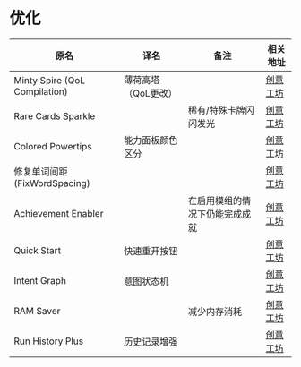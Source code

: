 # 优化

| 原名                          | 译名                | 备注                           | 相关地址                                                                      |
| ----------------------------- | ------------------- | ------------------------------ | ----------------------------------------------------------------------------- |
| Minty Spire (QoL Compilation) | 薄荷高塔（QoL更改） |                                | [创意工坊](https://steamcommunity.com/sharedfiles/filedetails/?id=1812723899) |
| Rare Cards Sparkle            |                     | 稀有/特殊卡牌闪闪发光          | [创意工坊](https://steamcommunity.com/sharedfiles/filedetails/?id=2001434611) |
| Colored Powertips             | 能力面板颜色区分    |                                | [创意工坊](https://steamcommunity.com/sharedfiles/filedetails/?id=1748973286) |
| 修复单词间距(FixWordSpacing)  |                     |                                | [创意工坊](https://steamcommunity.com/sharedfiles/filedetails/?id=2705798193) |
| Achievement Enabler           |                     | 在启用模组的情况下仍能完成成就 | [创意工坊](https://steamcommunity.com/sharedfiles/filedetails/?id=1692554109) |
| Quick Start                   | 快速重开按钮        |                                | [创意工坊](https://steamcommunity.com/sharedfiles/filedetails/?id=1805046408) |
| Intent Graph                  | 意图状态机          |                                | [创意工坊](https://steamcommunity.com/sharedfiles/filedetails/?id=2783861904) |
| RAM Saver                     |                     | 减少内存消耗                   | [创意工坊](https://steamcommunity.com/sharedfiles/filedetails/?id=3002563327) |
| Run History Plus              | 历史记录增强        |                                | [创意工坊](https://steamcommunity.com/sharedfiles/filedetails/?id=2802958032) |
